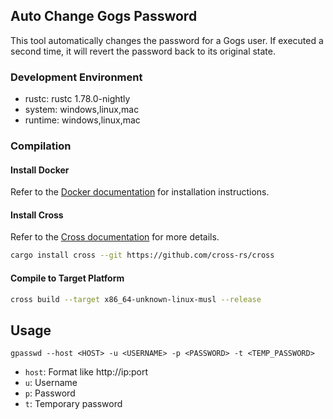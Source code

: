## Auto Change Gogs Password

This tool automatically changes the password for a Gogs user. If executed a second time, it will revert the password back to its original state.

### Development Environment

- rustc: rustc 1.78.0-nightly
- system: windows,linux,mac
- runtime: windows,linux,mac

### Compilation

#### Install Docker

Refer to the [Docker documentation](https://docs.docker.com/get-docker/) for installation instructions.

#### Install Cross

Refer to the [Cross documentation](https://github.com/cross-rs/cross) for more details.

```bash
cargo install cross --git https://github.com/cross-rs/cross
```

#### Compile to Target Platform

```bash
cross build --target x86_64-unknown-linux-musl --release
```

## Usage

```
gpasswd --host <HOST> -u <USERNAME> -p <PASSWORD> -t <TEMP_PASSWORD>
```

- `host`: Format like http://ip:port
- `u`: Username
- `p`: Password
- `t`: Temporary password
